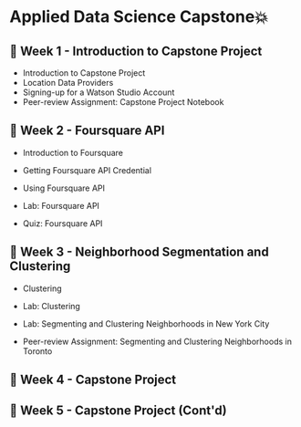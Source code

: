 # Applied Data Science Capstone💥

## 📅 Week 1 - Introduction to Capstone Project

- Introduction to Capstone Project
- Location Data Providers
- Signing-up for a Watson Studio Account
- Peer-review Assignment: Capstone Project Notebook

## 📅 Week 2 - Foursquare API

- Introduction to Foursquare

- Getting Foursquare API Credential

- Using Foursquare API
- Lab: Foursquare API
- Quiz: Foursquare API

## 📅 Week 3 - Neighborhood Segmentation and Clustering

- Clustering

- Lab: Clustering

- Lab: Segmenting and Clustering Neighborhoods in New York City

- Peer-review Assignment: Segmenting and Clustering Neighborhoods in Toronto
 
## 📅 Week 4 - Capstone Project

## 📅 Week 5 - Capstone Project (Cont'd)
